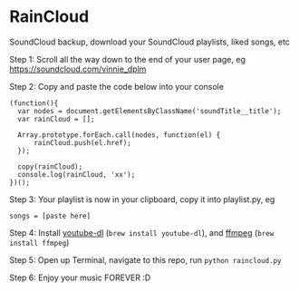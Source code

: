 # RainCloud

SoundCloud backup, download your SoundCloud playlists, liked songs, etc

Step 1: Scroll all the way down to the end of your user page, eg https://soundcloud.com/vinnie_dplm

Step 2: Copy and paste the code below into your console
```
(function(){
  var nodes = document.getElementsByClassName('soundTitle__title');
  var rainCloud = [];

  Array.prototype.forEach.call(nodes, function(el) {
      rainCloud.push(el.href);
  });

  copy(rainCloud);
  console.log(rainCloud, 'xx');
})();
```
Step 3: Your playlist is now in your clipboard, copy it into playlist.py, eg

```
songs = [paste here]
```

Step 4: Install [youtube-dl](https://rg3.github.io/youtube-dl/download.html) (`brew install youtube-dl`), and [ffmpeg](http://www.ffmpegmac.net/) (`brew install ffmpeg`) 

Step 5: Open up Terminal, navigate to this repo, run `python raincloud.py`

Step 6: Enjoy your music FOREVER :D
